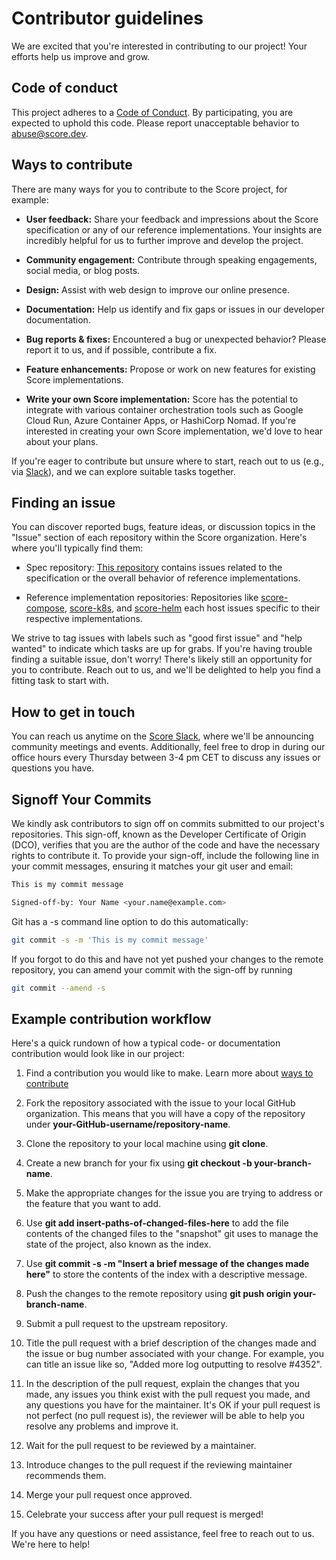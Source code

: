 # Contributor guidelines

We are excited that you're interested in contributing to our project! Your efforts help us improve and grow.

## Code of conduct

This project adheres to a [Code of Conduct](CODE_OF_CONDUCT.md). By participating, you are expected to uphold this code. Please report unacceptable behavior to abuse@score.dev.

## Ways to contribute

There are many ways for you to contribute to the Score project, for example:

- **User feedback:** Share your feedback and impressions about the Score specification or any of our reference implementations. Your insights are incredibly helpful for us to further improve and develop the project.

- **Community engagement:** Contribute through speaking engagements, social media, or blog posts.

- **Design:**  Assist with web design to improve our online presence.

- **Documentation:** Help us identify and fix gaps or issues in our developer documentation.

- **Bug reports & fixes:** Encountered a bug or unexpected behavior? Please report it to us, and if possible, contribute a fix.

- **Feature enhancements:** Propose or work on new features for existing Score implementations.

- **Write your own Score implementation:** Score has the potential to integrate with various container orchestration tools such as Google Cloud Run, Azure Container Apps, or HashiCorp Nomad. If you're interested in creating your own Score implementation, we'd love to hear about your plans.

If you're eager to contribute but unsure where to start, reach out to us (e.g., via  [Slack](https://join.slack.com/t/scorecommunity/shared_invite/zt-2a0x563j7-i1vZOK2Yg2o4TwCM1irIuA)), and we can explore suitable tasks together.

## Finding an issue

You can discover reported bugs, feature ideas, or discussion topics in the "Issue" section of each repository within the Score organization. Here's where you'll typically find them:

- Spec repository: [This repository](https://github.com/score-spec/spec) contains issues related to the specification or the overall behavior of reference implementations.

- Reference implementation repositories: Repositories like [score-compose](https://github.com/score-spec/score-compose), [score-k8s](https://github.com/score-spec/score-k8s), and [score-helm](https://github.com/score-spec/score-helm) each host issues specific to their respective implementations.

We strive to tag issues with labels such as "good first issue" and "help wanted" to indicate which tasks are up for grabs. If you're having trouble finding a suitable issue, don't worry! There's likely still an opportunity for you to contribute. Reach out to us, and we'll be delighted to help you find a fitting task to start with.

## How to get in touch

You can reach us anytime on the [Score Slack](https://join.slack.com/t/scorecommunity/shared_invite/zt-2a0x563j7-i1vZOK2Yg2o4TwCM1irIuA), where we'll be announcing community meetings and events. Additionally, feel free to drop in during our office hours every Thursday between 3-4 pm CET to discuss any issues or questions you have.

## Signoff Your Commits

We kindly ask contributors to sign off on commits submitted to our project's repositories. This sign-off, known as the Developer Certificate of Origin (DCO), verifies that you are the author of the code and have the necessary rights to contribute it. To provide your sign-off, include the following line in your commit messages, ensuring it matches your git user and email:

```bash
This is my commit message

Signed-off-by: Your Name <your.name@example.com>
```

Git has a -s command line option to do this automatically:

``` bash
git commit -s -m 'This is my commit message'
```

If you forgot to do this and have not yet pushed your changes to the remote repository, you can amend your commit with the sign-off by running

``` bash
git commit --amend -s
```

## Example contribution workflow

Here's a quick rundown of how a typical code- or documentation contribution would look like in our project:

1. Find a contribution you would like to make. Learn more about [ways to contribute](#ways-to-contribute)

2. Fork the repository associated with the issue to your local GitHub organization. This means that you will have a copy of the repository under **your-GitHub-username/repository-name**.

3. Clone the repository to your local machine using **git clone**.

4. Create a new branch for your fix using **git checkout -b your-branch-name**.

5. Make the appropriate changes for the issue you are trying to address or the feature that you want to add.

6. Use **git add insert-paths-of-changed-files-here** to add the file contents of the changed files to the "snapshot" git uses to manage the state of the project, also known as the index.

7. Use **git commit -s -m "Insert a brief message of the changes made here"** to store the contents of the index with a descriptive message.

8. Push the changes to the remote repository using **git push origin your-branch-name**.

9. Submit a pull request to the upstream repository.

10. Title the pull request with a brief description of the changes made and the issue or bug number associated with your change. For example, you can title an issue like so, "Added more log outputting to resolve #4352".

11. In the description of the pull request, explain the changes that you made, any issues you think exist with the pull request you made, and any questions you have for the maintainer. It's OK if your pull request is not perfect (no pull request is), the reviewer will be able to help you resolve any problems and improve it.

12. Wait for the pull request to be reviewed by a maintainer.

13. Introduce changes to the pull request if the reviewing maintainer recommends them.

14. Merge your pull request once approved.

15. Celebrate your success after your pull request is merged!

 If you have any questions or need assistance, feel free to reach out to us. We're here to help!